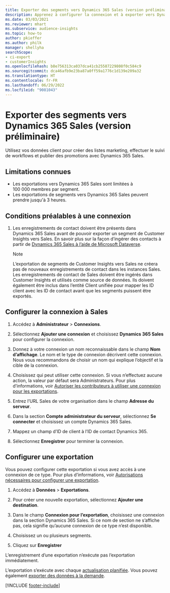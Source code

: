 ```yaml
---
title: Exporter des segments vers Dynamics 365 Sales (version préliminaire)
description: Apprenez à configurer la connexion et à exporter vers Dynamics 365 Sales.
ms.date: 03/03/2021
ms.reviewer: mhart
ms.subservice: audience-insights
ms.topic: how-to
author: pkieffer
ms.author: philk
manager: shellyha
searchScope:
- ci-export
- customerInsights
ms.openlocfilehash: b8e756313ca037dca41cb25587229808f0c584c9
ms.sourcegitcommit: dca46afb9e23ba87a0ff59a1776c1d139e209a32
ms.translationtype: HT
ms.contentlocale: fr-FR
ms.lasthandoff: 06/29/2022
ms.locfileid: "9081043"
---
```

# <a name="export-segments-to-dynamics-365-sales-preview"></a>Exporter des segments vers Dynamics 365 Sales (version préliminaire)

Utilisez vos données client pour créer des listes marketing, effectuer le suivi de workflows et publier des promotions avec Dynamics 365 Sales.

## <a name="known-limitations"></a>Limitations connues

- Les exportations vers Dynamics 365 Sales sont limitées à 100 000 membres par segment.
- Les exportations de segments vers Dynamics 365 Sales peuvent prendre jusqu'à 3 heures. 

## <a name="prerequisite-for-connection"></a>Conditions préalables à une connexion

1. Les enregistrements de contact doivent être présents dans Dynamics 365 Sales avant de pouvoir exporter un segment de Customer Insights vers Sales. En savoir plus sur la façon d’ingérer des contacts à partir de [Dynamics 365 Sales à l’aide de Microsoft Dataverse](connect-dataverse-managed-lake.md).

   > [!NOTE]
   > L’exportation de segments de Customer Insights vers Sales ne créera pas de nouveaux enregistrements de contact dans les instances Sales. Les enregistrements de contact de Sales doivent être ingérés dans Customer Insights et utilisés comme source de données. Ils doivent également être inclus dans l’entité Client unifiée pour mapper les ID client avec les ID de contact avant que les segments puissent être exportés.

## <a name="set-up-the-connection-to-sales"></a>Configurer la connexion à Sales

1. Accédez à **Administrateur** > **Connexions**.

1. Sélectionnez **Ajouter une connexion** et choisissez **Dynamics 365 Sales** pour configurer la connexion.

1. Donnez à votre connexion un nom reconnaissable dans le champ **Nom d’affichage**. Le nom et le type de connexion décrivent cette connexion. Nous vous recommandons de choisir un nom qui explique l’objectif et la cible de la connexion.

1. Choisissez qui peut utiliser cette connexion. Si vous n’effectuez aucune action, la valeur par défaut sera Administrateurs. Pour plus d’informations, voir [Autoriser les contributeurs à utiliser une connexion pour les exportations](connections.md#allow-contributors-to-use-a-connection-for-exports).

1. Entrez l’URL Sales de votre organisation dans le champ **Adresse du serveur**.

1. Dans la section **Compte administrateur du serveur**, sélectionnez **Se connecter** et choisissez un compte Dynamics 365 Sales.

1. Mappez un champ d’ID de client à l’ID de contact Dynamics 365.

1. Sélectionnez **Enregistrer** pour terminer la connexion. 

## <a name="configure-an-export"></a>Configurer une exportation

Vous pouvez configurer cette exportation si vous avez accès à une connexion de ce type. Pour plus d’informations, voir [Autorisations nécessaires pour configurer une exportation](export-destinations.md#set-up-a-new-export).

1. Accédez à **Données** > **Exportations**.

1. Pour créer une nouvelle exportation, sélectionnez **Ajouter une destination**.

1. Dans le champ **Connexion pour l’exportation**, choisissez une connexion dans la section Dynamics 365 Sales. Si ce nom de section ne s’affiche pas, cela signifie qu’aucune connexion de ce type n’est disponible.

1. Choisissez un ou plusieurs segments.

1. Cliquez sur **Enregistrer**

L’enregistrement d’une exportation n’exécute pas l’exportation immédiatement.

L’exportation s’exécute avec chaque [actualisation planifiée](system.md#schedule-tab). Vous pouvez également [exporter des données à la demande](export-destinations.md#run-exports-on-demand). 

[!INCLUDE [footer-include](includes/footer-banner.md)]

